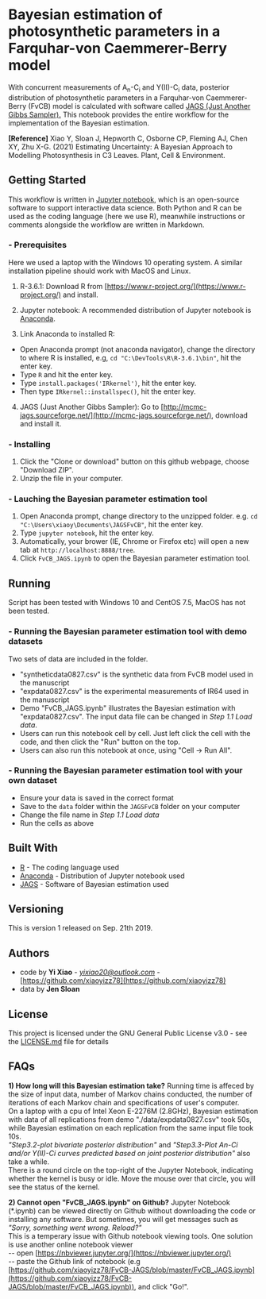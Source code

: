# Bayesian estimation of photosynthetic parameters in a Farquhar-von Caemmerer-Berry model

With concurrent measurements of A<sub>n</sub>-C<sub>i</sub> and Y(II)-C<sub>i</sub> data, posterior distribution of photosynthetic parameters in a Farquhar-von Caemmerer-Berry (FvCB) model is calculated with software called [JAGS (Just Another Gibbs Sampler).](http://mcmc-jags.sourceforge.net/) This notebook provides the entire workflow for the implementation of the Bayesian estimation.

**[Reference]**
Xiao Y, Sloan J, Hepworth C, Osborne CP, Fleming AJ, Chen XY, Zhu X-G. (2021) Estimating Uncertainty: A Bayesian Approach to Modelling Photosynthesis in C3 Leaves. Plant, Cell & Environment.

## Getting Started

This workflow is written in [Jupyter notebook](https://jupyter.org/), which is an open-source software to support interactive data science. Both Python and R can be used as the coding language (here we use R), meanwhile instructions or comments alongside the workflow are written in Markdown.

### - Prerequisites
Here we used a laptop with the Windows 10 operating system. A similar installation pipeline should work with MacOS and Linux.

1. R-3.6.1:
Download R from [https://www.r-project.org/](https://www.r-project.org/) and install.

2. Jupyter notebook:
A recommended distribution of Jupyter notebook is [Anaconda](https://www.anaconda.com/).

3. Link Anaconda to installed R:
- Open Anaconda prompt (not anaconda navigator), change the directory to where R is installed, e.g,  ```cd "C:\DevTools\R\R-3.6.1\bin"```, hit the enter key.
- Type ```R``` and hit the enter key.
- Type ```install.packages('IRkernel')```, hit the enter key.
- Then type  ```IRkernel::installspec()```, hit the enter key.

4. JAGS (Just Another Gibbs Sampler):
Go to [http://mcmc-jags.sourceforge.net/](http://mcmc-jags.sourceforge.net/), download and install it.

### - Installing

1. Click the "Clone or download" button on this github webpage, choose "Download ZIP".
2. Unzip the file in your computer.

### - Lauching the Bayesian parameter estimation tool
1. Open Anaconda prompt, change directory to the unzipped folder. e.g. ```cd "C:\Users\xiaoy\Documents\JAGSFvCB"```, hit the enter key.
2. Type ```jupyter notebook```, hit the enter key.
3. Automatically, your brower (IE, Chrome or Firefox etc) will open a new tab at ```http://localhost:8888/tree```.
4. Click ```FvCB_JAGS.ipynb``` to open the Bayesian parameter estimation tool.

## Running

Script has been tested with Windows 10 and CentOS 7.5, MacOS has not been tested.

### - Running the Bayesian parameter estimation tool with demo datasets

Two sets of data are included in the folder.
- "syntheticdata0827.csv" is the synthetic data from FvCB model used in the manuscript
- "expdata0827.csv" is the experimental measurements of IR64 used in the manuscript 
- Demo "FvCB_JAGS.ipynb" illustrates the Bayesian estimation with "expdata0827.csv". The input data file can be changed in *Step 1.1 Load data*.
- Users can run this notebook cell by cell. Just left click the cell with the code, and then click the "Run" button on the top.
- Users can also run this notebook at once, using "Cell -> Run All".

### - Running the Bayesian parameter estimation tool with your own dataset

- Ensure your data is saved in the correct format
- Save to the ```data``` folder within the ```JAGSFvCB``` folder on your computer
- Change the file name in *Step 1.1 Load data*
- Run the cells as above 

## Built With

* [R]([https://www.r-project.org/) - The coding language used
* [Anaconda](https://www.anaconda.com/) - Distribution of Jupyter notebook used
* [JAGS](http://mcmc-jags.sourceforge.net/) - Software of Bayesian estimation used

## Versioning

This is version 1 released on Sep. 21th 2019.

## Authors

* code by **Yi Xiao** - *yixiao20@outlook.com* - [https://github.com/xiaoyizz78](https://github.com/xiaoyizz78)
* data by **Jen Sloan**

## License

This project is licensed under the GNU General Public License v3.0 - see the [LICENSE.md](LICENSE.md) file for details

## FAQs
**1) How long will this Bayesian estimation take?**
Running time is affeced by the size of input data, number of Markov chains conducted, the number of iterations of each Markov chain and specifications of user's computer.   
On a laptop with a cpu of Intel Xeon E-2276M (2.8GHz), Bayesian estimation with data of all replications from demo "./data/expdata0827.csv" took 50s, while Bayesian estimation on each replication from the same input file took 10s.  
*"Step3.2-plot bivariate posterior distribution"* and *"Step3.3-Plot An-Ci and/or Y(II)-Ci curves predicted based on joint posterior distribution"* also take a while.  
There is a round circle on the top-right of the Jupyter Notebook, indicating whether the kernel is busy or idle. Move the mouse over that circle, you will see the status of the kernel.   

**2) Cannot open "FvCB_JAGS.ipynb" on Github?**
Jupyter Notebook (*.ipynb) can be viewed directly on Github without downloading the code or installing any software. But sometimes, you will get messages such as _"Sorry, something went wrong. Reload?"_  
This is a temperary issue with Github notebook viewing tools. One solution is use another online notebook viewer  
-- open [https://nbviewer.jupyter.org/](https://nbviewer.jupyter.org/)  
-- paste the Github link of notebook (e.g [https://github.com/xiaoyizz78/FvCB-JAGS/blob/master/FvCB_JAGS.ipynb](https://github.com/xiaoyizz78/FvCB-JAGS/blob/master/FvCB_JAGS.ipynb)), and click "Go!".  
